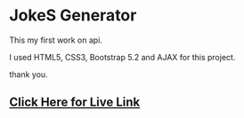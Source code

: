 # JokeS Generator
This my first work on api. 

I used HTML5, CSS3, Bootstrap 5.2 and AJAX for this project. 

thank you.

<h2><a href="https://dad-jokes-hr.netlify.app/">Click Here for Live Link</a></h2>

